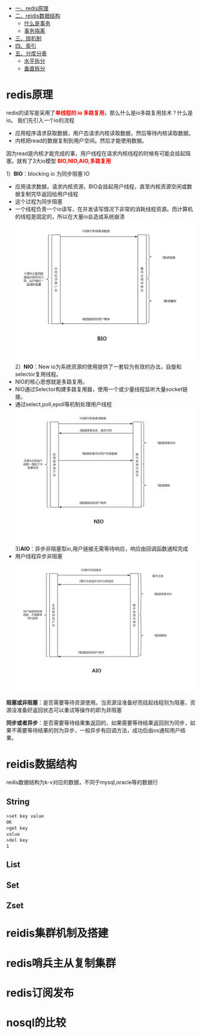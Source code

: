 <!-- GFM-TOC -->
* [一、redis原理](#redis原理)
* [二、reidis数据结构](#reidis数据结构)
    * [什么是事务](##什么是事务？他有什么特性？)
    * [事务隔离](##事务隔离)
* [三、锁机制](#锁机制)
* [四、索引](#索引)
* [五、分库分表](#分库分表)
    * [水平拆分](##水平拆分)
    * [垂直拆分](##垂直拆分)
<!-- GFM-TOC -->

# redis原理
redis的读写是采用了<font color=red>**单线程的 io 多路复用**</font>，那么什么是io多路复用技术？什么是io。
我们先引入一个io的流程
- 应用程序请求获取数据，用户态请求内核读取数据，然后等待内核读取数据。
- 内核把read的数据复制到用户空间。然后才能使用数据。

因为read是内核才能完成的事，用户线程在请求内核线程的时候有可能会挂起阻塞。就有了3大io模型<font color=red> **BIO,NIO,AIO,多路复用**</font>

1）**BIO**：blocking io 为同步阻塞 IO
- 应用请求数据，请求内核资源，BIO会挂起用户线程，直至内核资源空闲或数据复制完毕返回给用户线程
- 这个过程为同步阻塞
- 一个线程负责一个io读写，在并发读写情况下非常的消耗线程资源。而计算机的线程是固定的，所以在大量io会造成系统崩溃
![在这里插入图片描述](/assects/database/BIO.png)
2）**NIO**：New io为系统资源的使用提供了一套较为有效的办法，自旋和selector复用线程。
- NIO的核心思想就是多路复用。
- NIO通过Selector构建多路复用器，使用一个或少量线程监听大量socket链接。
- 通过select,poll,epoll等机制处理用户线程
![在这里插入图片描述](/assects/database/NIO.png)
3)**AIO**：异步非阻塞型io,用户链接无需等待响应，响应由回调函数通知完成
- 用户线程异步非阻塞
![在这里插入图片描述](/assects/database/AIO.jpg)

**阻塞或非阻塞**：是否需要等待资源使用。当资源没准备好而挂起线程则为阻塞，资源没准备好返回状态可以重试等操作的即为非阻塞

**同步或者异步**：是否需要等待结果集返回的，如果需要等待结果返回则为同步，如果不需要等待结果的则为异步，一般异步有回调方法，成功后由os通知用户结果。

# reidis数据结构
redis数据结构为k-v对应的数据，不同于mysql,oracle等的数据行

## String
```
>set key value
OK
>get key
value
>del key
1
```

## List

## Set

## Zset

# reidis集群机制及搭建

# redis哨兵主从复制集群

# redis订阅发布

# nosql的比较
